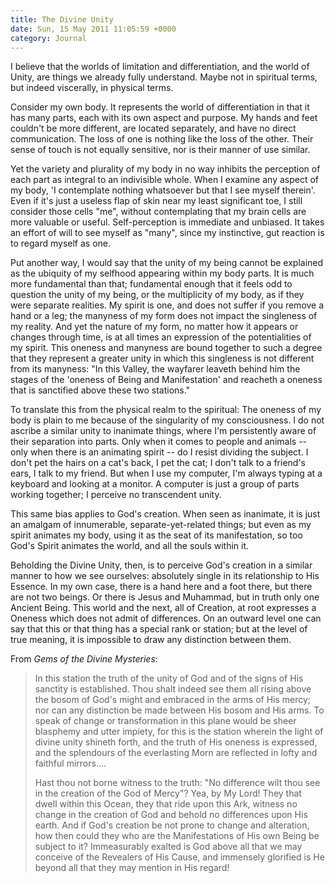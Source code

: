 ```yaml
---
title: The Divine Unity
date: Sun, 15 May 2011 11:05:59 +0000
category: Journal
---
```


I believe that the worlds of limitation and differentiation, and the world
of Unity, are things we already fully understand.  Maybe not in spiritual
terms, but indeed viscerally, in physical terms.

Consider my own body.  It represents the world of differentiation in that it
has many parts, each with its own aspect and purpose.  My hands and feet
couldn't be more different, are located separately, and have no direct
communication.  The loss of one is nothing like the loss of the other.
Their sense of touch is not equally sensitive, nor is their manner of use
similar.

Yet the variety and plurality of my body in no way inhibits the perception
of each part as integral to an indivisible whole.  When I examine any aspect
of my body, 'I contemplate nothing whatsoever but that I see myself
therein'.  Even if it's just a useless flap of skin near my least
significant toe, I still consider those cells "me", without contemplating
that my brain cells are more valuable or useful.  Self-perception is
immediate and unbiased.  It takes an effort of will to see myself as "many",
since my instinctive, gut reaction is to regard myself as one.

Put another way, I would say that the unity of my being cannot be explained
as the ubiquity of my selfhood appearing within my body parts.  It is much
more fundamental than that; fundamental enough that it feels odd to question
the unity of my being, or the multiplicity of my body, as if they were
separate realities.  My spirit is one, and does not suffer if you remove a
hand or a leg; the manyness of my form does not impact the singleness of my
reality.  And yet the nature of my form, no matter how it appears or changes
through time, is at all times an expression of the potentialities of my
spirit.  This oneness and manyness are bound together to such a degree that
they represent a greater unity in which this singleness is not different
from its manyness: "In this Valley, the wayfarer leaveth behind him the
stages of the 'oneness of Being and Manifestation' and reacheth a oneness
that is sanctified above these two stations."

To translate this from the physical realm to the spiritual: The oneness of
my body is plain to me because of the singularity of my consciousness.  I do
not ascribe a similar unity to inanimate things, where I'm persistently
aware of their separation into parts.  Only when it comes to people and
animals -- only when there is an animating spirit -- do I resist dividing
the subject.  I don't pet the hairs on a cat's back, I pet the cat; I don't
talk to a friend's ears, I talk to my friend.  But when I use my computer,
I'm always typing at a keyboard and looking at a monitor.  A computer is
just a group of parts working together; I perceive no transcendent unity.

This same bias applies to God's creation.  When seen as inanimate, it is
just an amalgam of innumerable, separate-yet-related things; but even as my
spirit animates my body, using it as the seat of its manifestation, so too
God's Spirit animates the world, and all the souls within it.

Beholding the Divine Unity, then, is to perceive God's creation in a similar
manner to how we see ourselves: absolutely single in its relationship to His
Essence.  In my own case, there is a hand here and a foot there, but there
are not two beings.  Or there is Jesus and Muhammad, but in truth only one
Ancient Being.  This world and the next, all of Creation, at root expresses
a Oneness which does not admit of differences.  On an outward level one can
say that this or that thing has a special rank or station; but at the level
of true meaning, it is impossible to draw any distinction between them.

From *Gems of the Divine Mysteries*:

> In this station the truth of the unity of God and of the signs of His
> sanctity is established.  Thou shalt indeed see them all rising above the
> bosom of God's might and embraced in the arms of His mercy; nor can any
> distinction be made between His bosom and His arms.  To speak of change or
> transformation in this plane would be sheer blasphemy and utter impiety,
> for this is the station wherein the light of divine unity shineth forth,
> and the truth of His oneness is expressed, and the splendours of the
> everlasting Morn are reflected in lofty and faithful mirrors....
> 
> Hast thou not borne witness to the truth: "No difference wilt thou see in
> the creation of the God of Mercy"?  Yea, by My Lord!  They that dwell
> within this Ocean, they that ride upon this Ark, witness no change in the
> creation of God and behold no differences upon His earth.  And if God's
> creation be not prone to change and alteration, how then could they who
> are the Manifestations of His own Being be subject to it?  Immeasurably
> exalted is God above all that we may conceive of the Revealers of His
> Cause, and immensely glorified is He beyond all that they may mention in
> His regard!
